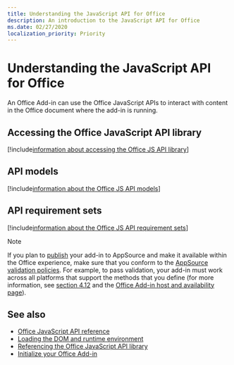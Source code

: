 ```yaml
---
title: Understanding the JavaScript API for Office
description: An introduction to the JavaScript API for Office
ms.date: 02/27/2020
localization_priority: Priority
---
```


# Understanding the JavaScript API for Office

An Office Add-in can use the Office JavaScript APIs to interact with content in the Office document where the add-in is running.

## Accessing the Office JavaScript API library

[!include[information about accessing the Office JS API library](../includes/office-js-access-library.md)]

## API models

[!include[information about the Office JS API models](../includes/office-js-api-models.md)]

## API requirement sets

[!include[information about the Office JS API requirement sets](../includes/office-js-requirement-sets.md)]

> [!NOTE]
> If you plan to [publish](../publish/publish.md) your add-in to AppSource and make it available within the Office experience, make sure that you conform to the [AppSource validation policies](/office/dev/store/validation-policies). For example, to pass validation, your add-in must work across all platforms that support the methods that you define (for more information, see [section 4.12](/office/dev/store/validation-policies#4-apps-and-add-ins-behave-predictably) and the [Office Add-in host and availability page](../overview/office-add-in-availability.md)). 

## See also

- [Office JavaScript API reference](../reference/javascript-api-for-office.md)
- [Loading the DOM and runtime environment](loading-the-dom-and-runtime-environment.md)
- [Referencing the Office JavaScript API library](referencing-the-javascript-api-for-office-library-from-its-cdn.md)
- [Initialize your Office Add-in](initialize-add-in.md)
